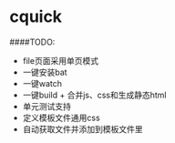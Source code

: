 cquick
======

####TODO:
  *   file页面采用单页模式
  *   一键安装bat
  *   一键watch
  *   一键build
    +   合并js、css和生成静态html
  *   单元测试支持
  *   定义模板文件通用css
  *   自动获取文件并添加到模板文件里